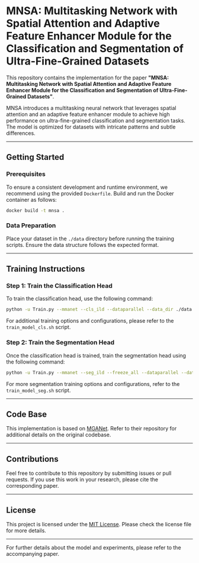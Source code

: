 # MNSA: Multitasking Network with Spatial Attention and Adaptive Feature Enhancer Module for the Classification and Segmentation of Ultra-Fine-Grained Datasets

This repository contains the implementation for the paper **"MNSA: Multitasking Network with Spatial Attention and Adaptive Feature Enhancer Module for the Classification and Segmentation of Ultra-Fine-Grained Datasets"**.

MNSA introduces a multitasking neural network that leverages spatial attention and an adaptive feature enhancer module to achieve high performance on ultra-fine-grained classification and segmentation tasks. The model is optimized for datasets with intricate patterns and subtle differences.

---

## Getting Started

### Prerequisites
To ensure a consistent development and runtime environment, we recommend using the provided `Dockerfile`. Build and run the Docker container as follows:
```bash
docker build -t mnsa .
```

### Data Preparation
Place your dataset in the `./data` directory before running the training scripts. Ensure the data structure follows the expected format.

---

## Training Instructions

### Step 1: Train the Classification Head
To train the classification head, use the following command:
```bash
python -u Train.py --mmanet --cls_ild --dataparallel --data_dir ./data --backbone_class 'densenet161'
```

For additional training options and configurations, please refer to the `train_model_cls.sh` script.

### Step 2: Train the Segmentation Head
Once the classification head is trained, train the segmentation head using the following command:
```bash
python -u Train.py --mmanet --seg_ild --freeze_all --dataparallel --data_dir ./data --backbone_class 'densenet161' --model_path best_model.pth --unet --transfer_to 0.250
```

For more segmentation training options and configurations, refer to the `train_model_seg.sh` script.

---

## Code Base
This implementation is based on [MGANet](https://github.com/Markin-Wang/MGANet). Refer to their repository for additional details on the original codebase.

---

## Contributions
Feel free to contribute to this repository by submitting issues or pull requests. If you use this work in your research, please cite the corresponding paper.

---

## License
This project is licensed under the [MIT License](LICENSE). Please check the license file for more details.

---

For further details about the model and experiments, please refer to the accompanying paper.
